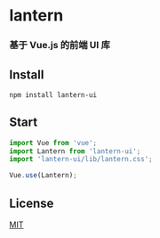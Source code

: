 # lantern

### 基于 Vue.js 的前端 UI 库

## Install
```shell
npm install lantern-ui
```

## Start
```javascript
import Vue from 'vue';
import Lantern from 'lantern-ui';
import 'lantern-ui/lib/lantern.css';

Vue.use(Lantern);
```

## License
[MIT](http://opensource.org/licenses/MIT)
